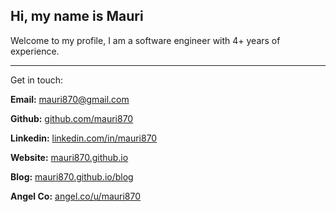 ## Hi, my name is Mauri

Welcome to my profile, I am a software engineer with 4+ years of experience.

---

Get in touch:

**Email:** mauri870@gmail.com

**Github:** [github.com/mauri870](github.com/mauri870)

**Linkedin:** [linkedin.com/in/mauri870](linkedin.com/in/mauri870)

**Website:** [mauri870.github.io](mauri870.github.io)

**Blog:** [mauri870.github.io/blog](mauri870.github.io/blog)

**Angel Co:** [angel.co/u/mauri870](angel.co/u/mauri870)
